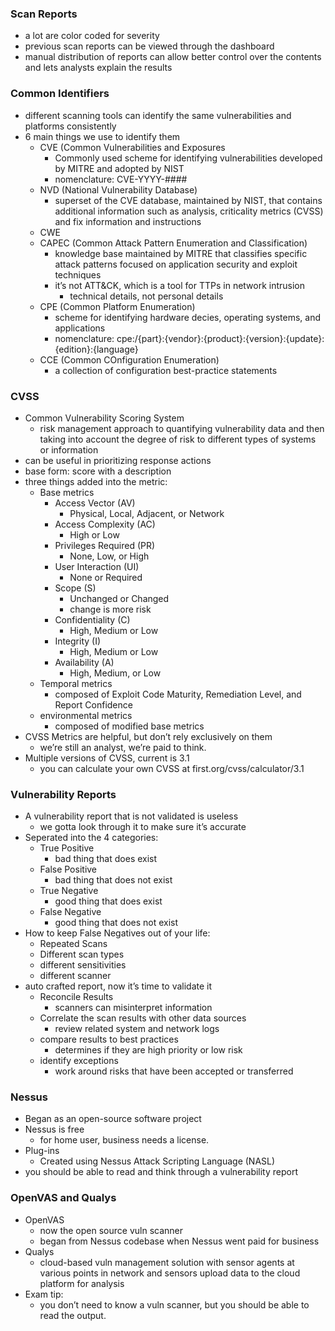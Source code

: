 ### Scan Reports
- a lot are color coded for severity
- previous scan reports can be viewed through the dashboard
- manual distribution of reports can allow better control over the contents and lets analysts explain the results
### Common Identifiers
- different scanning tools can identify the same vulnerabilities and platforms consistently
- 6 main things we use to identify them
	- CVE (Common Vulnerabilities and Exposures
		- Commonly used scheme for identifying vulnerabilities developed by MITRE and adopted by NIST
		- nomenclature: CVE-YYYY-####
	- NVD (National Vulnerability Database)
		- superset of the CVE database, maintained by NIST, that contains additional information such as analysis, criticality metrics (CVSS) and fix information and instructions
	- CWE 
	- CAPEC (Common Attack Pattern Enumeration and Classification)
		- knowledge base maintained by MITRE that classifies specific attack patterns focused on application security and exploit techniques
		- it’s not ATT&CK, which is a tool for TTPs in network intrusion
			- technical details, not personal details
	- CPE (Common Platform Enumeration)
		- scheme for identifying hardware decies, operating systems, and applications
		- nomenclature: cpe:/{part}:{vendor}:{product}:{version}:{update}:{edition}:{language}
	- CCE (Common COnfiguration Enumeration)
		- a collection of configuration best-practice statements
### CVSS
- Common Vulnerability Scoring System
	- risk management approach to quantifying vulnerability data and then taking into account the degree of risk to different types of systems or information
- can be useful in prioritizing response actions
- base form: score with a description
- three things added into the metric:
	- Base metrics
		- Access Vector (AV)
			- Physical, Local, Adjacent, or Network
		- Access Complexity (AC)
			- High or Low
		- Privileges Required (PR)
			- None, Low, or High
		- User Interaction (UI)
			- None or Required
		- Scope (S)
			- Unchanged or Changed
			- change is more risk
		- Confidentiality (C)
			- High, Medium or Low
		- Integrity (I)
			- High, Medium or Low
		- Availability (A)
			- High, Medium, or Low
	- Temporal metrics
		- composed of Exploit Code Maturity, Remediation Level, and Report Confidence
	- environmental metrics
		- composed of modified base metrics
- CVSS Metrics are helpful, but don’t rely exclusively on them
	- we’re still an analyst, we’re paid to think.
- Multiple versions of CVSS, current is 3.1
	- you can calculate your own CVSS at first.org/cvss/calculator/3.1
### Vulnerability Reports
- A vulnerability report that is not validated is useless
	- we gotta look through it to make sure it’s accurate
- Seperated into the 4 categories:
	- True Positive
		- bad thing that does exist
	- False Positive
		- bad thing that does not exist
	- True Negative
		- good thing that does exist
	- False Negative
		- good thing that does not exist
- How to keep False Negatives out of your life:
	- Repeated Scans
	- Different scan types
	- different sensitivities
	- different scanner
- auto crafted report, now it’s time to validate it
	- Reconcile Results
		- scanners can misinterpret information
	- Correlate the scan results with other data sources
		- review related system and network logs
	- compare results to best practices
		- determines if they are high priority or low risk
	- identify exceptions
		- work around risks that have been accepted or transferred
### Nessus
- Began as an open-source software project
- Nessus is free
	- for home user, business needs a license.
- Plug-ins
	- Created using Nessus Attack Scripting Language (NASL)
- you should be able to read and think through a vulnerability report
### OpenVAS and Qualys
- OpenVAS
	- now the open source vuln scanner
	- began from Nessus codebase when Nessus went paid for business
- Qualys
	- cloud-based vuln management solution with sensor agents at various points in network and sensors upload data to the cloud platform for analysis
- Exam tip:
	- you don’t need to know a vuln scanner, but you should be able to read the output.